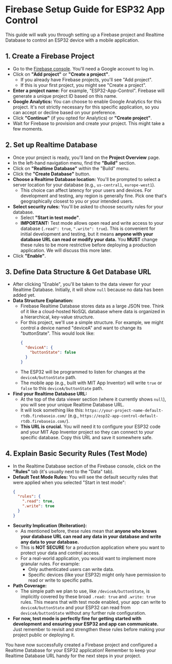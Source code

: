 # Firebase Setup Guide for ESP32 App Control

This guide will walk you through setting up a Firebase project and Realtime Database to control an ESP32 device with a mobile application.

## 1. Create a Firebase Project

*   Go to the [Firebase console](https://console.firebase.google.com/). You'll need a Google account to log in.
*   Click on **"Add project"** or **"Create a project"**.
    *   If you already have Firebase projects, you'll see "Add project".
    *   If this is your first project, you might see "Create a project".
*   **Enter a project name:** For example, "ESP32-App-Control". Firebase will generate a unique project ID based on this name.
*   **Google Analytics:** You can choose to enable Google Analytics for this project. It's not strictly necessary for this specific application, so you can accept or decline based on your preference.
*   Click **"Continue"** (if you opted for Analytics) or **"Create project"**.
*   Wait for Firebase to provision and create your project. This might take a few moments.

## 2. Set up Realtime Database

*   Once your project is ready, you'll land on the **Project Overview** page.
*   In the left-hand navigation menu, find the **"Build"** section.
*   Click on **"Realtime Database"** within the "Build" menu.
*   Click the **"Create Database"** button.
*   **Choose a Realtime Database location:** You'll be prompted to select a server location for your database (e.g., `us-central1`, `europe-west1`).
    *   This choice can affect latency for your users and devices. For development and testing, any region is generally fine. Pick one that's geographically closest to you or your intended users.
*   **Select security rules:** You'll be asked to choose security rules for your database.
    *   Select **"Start in test mode"**.
    *   **IMPORTANT:** Test mode allows open read and write access to your database (`.read": true`, `".write": true`). This is convenient for initial development and testing, but it means **anyone with your database URL can read or modify your data.** You **MUST** change these rules to be more restrictive before deploying a production application. We will discuss this more later.
*   Click **"Enable"**.

## 3. Define Data Structure & Get Database URL

*   After clicking "Enable", you'll be taken to the data viewer for your Realtime Database. Initially, it will show `null` because no data has been added yet.
*   **Data Structure Explanation:**
    *   Firebase Realtime Database stores data as a large JSON tree. Think of it like a cloud-hosted NoSQL database where data is organized in a hierarchical, key-value structure.
    *   For this project, we'll use a simple structure. For example, we might control a device named "deviceA" and want to change its "buttonState". This would look like:
        ```json
        {
          "deviceA": {
            "buttonState": false
          }
        }
        ```
    *   The ESP32 will be programmed to listen for changes at the `deviceA/buttonState` path.
    *   The mobile app (e.g., built with MIT App Inventor) will write `true` or `false` to this `deviceA/buttonState` path.
*   **Find your Realtime Database URL:**
    *   At the top of the data viewer section (where it currently shows `null`), you will see your unique Realtime Database URL.
    *   It will look something like this: `https://your-project-name-default-rtdb.firebaseio.com/` (e.g., `https://esp32-app-control-default-rtdb.firebaseio.com/`).
    *   **This URL is crucial.** You will need it to configure your ESP32 code and your MIT App Inventor project so they can connect to *your* specific database. Copy this URL and save it somewhere safe.

## 4. Explain Basic Security Rules (Test Mode)

*   In the Realtime Database section of the Firebase console, click on the **"Rules"** tab (it's usually next to the "Data" tab).
*   **Default Test Mode Rules:** You will see the default security rules that were applied when you selected "Start in test mode":
    ```json
    {
      "rules": {
        ".read": true,
        ".write": true
      }
    }
    ```
*   **Security Implication (Reiteration):**
    *   As mentioned before, these rules mean that **anyone who knows your database URL can read any data in your database and write any data to your database.**
    *   This is **NOT SECURE** for a production application where you want to protect your data and control access.
    *   For a real-world application, you would want to implement more granular rules. For example:
        *   Only authenticated users can write data.
        *   Specific devices (like your ESP32) might only have permission to read or write to specific paths.
*   **Path Coverage:**
    *   The simple path we plan to use, like `/deviceA/buttonState`, is implicitly covered by these broad `.read: true` and `.write: true` rules. This means that with test mode enabled, your app can write to `deviceA/buttonState` and your ESP32 can read from `deviceA/buttonState` without any further rule configuration.
*   **For now, test mode is perfectly fine for getting started with development and ensuring your ESP32 and app can communicate.** Just remember to revisit and strengthen these rules before making your project public or deploying it.

You have now successfully created a Firebase project and configured a Realtime Database for your ESP32 application! Remember to keep your Realtime Database URL handy for the next steps in your project.
